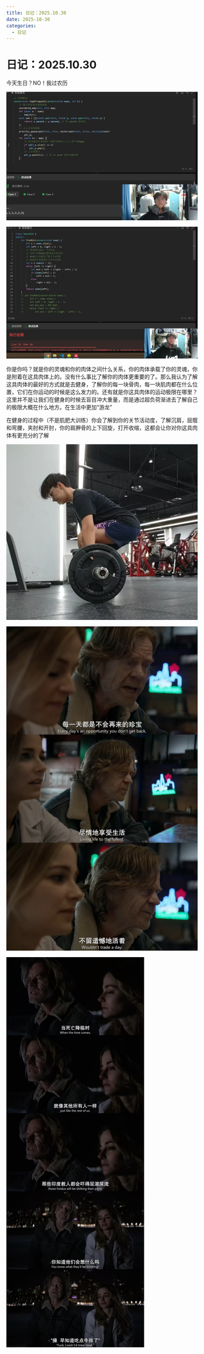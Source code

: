 ```yaml
---
title: 日记：2025.10.30
date: 2025-10-30
categories:
  - 日记
---
```

# 日记：2025.10.30

今天生日？NO！我过农历

![直播写代码](https://raw.githubusercontent.com/QinMou000/pic/main/image-20251030223751412.png)

![直播写代码](https://raw.githubusercontent.com/QinMou000/pic/main/image-20251030223537212.png)

你是你吗？就是你的灵魂和你的肉体之间什么关系，你的肉体承载了你的灵魂，你是附着在这具肉体上的。没有什么事比了解你的肉体更重要的了。那么我认为了解这具肉体的最好的方式就是去健身，了解你的每一块骨肉，每一块肌肉都在什么位置，它们在你运动的时候是这么发力的。还有就是你这具肉体的运动极限在哪里？这里并不是让我们在健身的时候去盲目冲大重量，而是通过超负荷渐进去了解自己的极限大概在什么地方。在生活中更加“游龙”

在健身的过程中（不是肌肥大训练）你会了解到你的关节活动度，了解沉肩，屈髋和弯腰，夹肘和开肘，你的肩胛骨的上下回旋，打开收缩，这都会让你对你这具肉体有更充分的了解

![硬拉](https://raw.githubusercontent.com/QinMou000/pic/main/4fde5ade72e8461c50cd20e3e177a953.jpg)

![Frank](https://raw.githubusercontent.com/QinMou000/pic/main/9d62b77332b69585706437cb8235e0c1.jpg)

![Frank](https://raw.githubusercontent.com/QinMou000/pic/main/09ce8351d5f118cc71467b59755938c6.jpg)